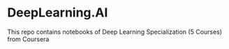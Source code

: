 # DeepLearning.AI
This repo contains notebooks of Deep Learning Specialization (5 Courses) from Coursera
